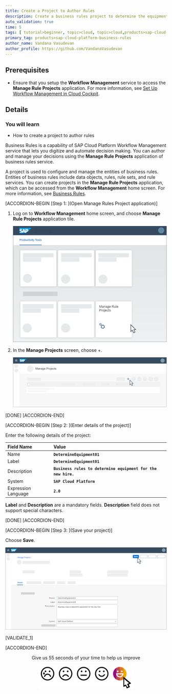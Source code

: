 ```yaml
---
title: Create a Project to Author Rules
description: Create a business rules project to determine the equipment for a new employee based on employee details.
auto_validation: true
time: 5
tags: [ tutorial>beginner, topic>cloud, topic>cloud,products>sap-cloud-platform,products>sap-cloud-platform-for-the-cloud-foundry-environment]
primary_tag: products>sap-cloud-platform-business-rules
author_name: Vandana Vasudevan
author_profile: https://github.com/VandanaVasudevan
---
```

## Prerequisites
 - Ensure that you setup the **Workflow Management** service to access the **Manage Rule Projects** application. For more information, see [Set Up Workflow Management in Cloud Cockpit](https://developers.sap.com/tutorials/cp-starter-ibpm-employeeonboarding-1-setup.html).

## Details
### You will learn
  - How to create a project to author rules

Business Rules is a capability of SAP Cloud Platform Workflow Management service that lets you digitize and automate decision making. You can author and manage your decisions using the **Manage Rule Projects** application of business rules service.

A project is used to configure and manage the entities of business rules. Entities of business rules include data objects, rules, rule sets, and rule services. You can create projects in the **Manage Rule Projects** application, which can be accessed from the **Workflow Management** home screen. For more information, see [Business Rules](https://help.sap.com/viewer/product/BUSINESS_RULES/Cloud/en-US).

[ACCORDION-BEGIN [Step 1: ](Open Manage Rules Project application)]

1. Log on to **Workflow Management** home screen, and choose **Manage Rule Projects** application tile.

    ![Workflow Management - MRP](Create-Screenshot1.png)

2. In the **Manage Projects** screen, choose +.

    ![Create a new project](Create-Screenshot2.png)

[DONE]
[ACCORDION-END]

[ACCORDION-BEGIN [Step 2: ](Enter details of the project)]

Enter the following details of the project:

|  Field Name     | Value
|  :------------- | :-------------
|  Name           | **`DetermineEquipment01`**
|  Label           | **`DetermineEquipment01`**
|  Description    | **`Business rules to determine equipment for the new hire.`**
|  System            | **`SAP Cloud Platform`**
|  Expression Language    | **`2.0`**

**Label** and **Description** are a mandatory fields. **Description** field does not support special characters.

[DONE]
[ACCORDION-END]

[ACCORDION-BEGIN [Step 3: ](Save your project)]

Choose **Save**.

![Save the project](Create-Screenshot3.png)

[VALIDATE_1]

[ACCORDION-END]

<p style="text-align: center;">Give us 55 seconds of your time to help us improve</p>

<p style="text-align: center;"><a href="https://sapinsights.eu.qualtrics.com/jfe/form/SV_0im30RgTkbEEHMV?TutorialID=cp-cf-businessrules04-create-project&graphics=true" target="_blank"><img src="https://raw.githubusercontent.com/SAPDocuments/Tutorials/master/data/images/285738_Emotion_Faces_R_purple.png"></a></p>
